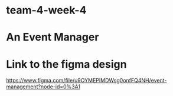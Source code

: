 # team-4-week-4
# An Event Manager

# Link to the figma design
https://www.figma.com/file/u9OYMEPIMDWsg0onfFQ4NH/event-management?node-id=0%3A1
